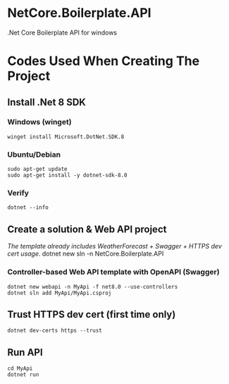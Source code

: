 # NetCore.Boilerplate.API
.Net Core Boilerplate API for windows

# Codes Used When Creating The Project

## Install .Net 8 SDK

### Windows (winget)
    winget install Microsoft.DotNet.SDK.8
### Ubuntu/Debian
    sudo apt-get update
    sudo apt-get install -y dotnet-sdk-8.0
### Verify 
    dotnet --info

## Create a solution & Web API project
*The template already includes WeatherForecast + Swagger + HTTPS dev cert usage.*
    dotnet new sln -n NetCore.Boilerplate.API 

### Controller-based Web API template with OpenAPI (Swagger)
    dotnet new webapi -n MyApi -f net8.0 --use-controllers
    dotnet sln add MyApi/MyApi.csproj

## Trust HTTPS dev cert (first time only)
    dotnet dev-certs https --trust

## Run API
    cd MyApi
    dotnet run